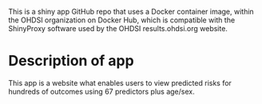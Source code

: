 This is a shiny app GitHub repo that uses a Docker container image, within the OHDSI organization on Docker Hub, which is compatible with the ShinyProxy software used by the OHDSI results.ohdsi.org website.

# Description of app

This app is a website what enables users to view predicted risks for hundreds of outcomes using 67 predictors plus age/sex.